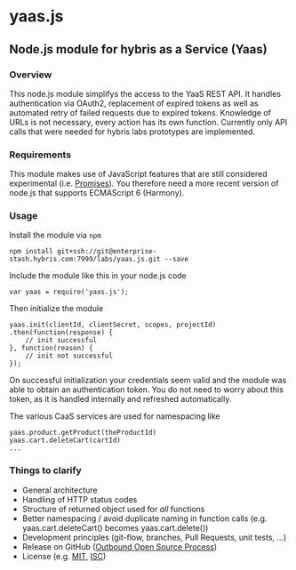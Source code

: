 # yaas.js
## Node.js module for hybris as a Service (Yaas)

### Overview
This node.js module simplifys the access to the YaaS REST API. It handles authentication via OAuth2, replacement of expired tokens as well as automated retry of failed requests due to expired tokens. Knowledge of URLs is not necessary, every action has its own function. Currently only API calls that were needed for hybris labs prototypes are implemented.

### Requirements
This module makes use of JavaScript features that are still considered experimental (i.e. [Promises](https://developer.mozilla.org/de/docs/Web/JavaScript/Reference/Global_Objects/Promise)). You therefore need a more recent version of node.js that supports ECMAScript 6 (Harmony).

### Usage
Install the module via `npm`

	npm install git+ssh://git@enterprise-stash.hybris.com:7999/labs/yaas.js.git --save

Include the module like this in your node.js code

	var yaas = require('yaas.js');

Then initialize the module

	yaas.init(clientId, clientSecret, scopes, projectId)
	.then(function(response) {
		// init successful
	}, function(reason) {
		// init not successful
	});

On successful initialization your credentials seem valid and the module was able to obtain an authentication token.
You do not need to worry about this token, as it is handled internally and refreshed automatically.

The various CaaS services are used for namespacing like

	yaas.product.getProduct(theProductId)
	yaas.cart.deleteCart(cartId)
	...

### Things to clarify
* General architecture
* Handling of HTTP status codes
* Structure of returned object used for *all* functions
* Better namespacing / avoid duplicate naming in function calls (e.g. yaas.cart.deleteCart() becomes yaas.cart.delete())
* Development principles (git-flow, branches, Pull Requests, unit tests, ...)
* Release on GitHub ([Outbound Open Source Process](https://jam4.sapjam.com/wiki/show/vb27mpl0YCRPfHD8rEs7fo?_lightbox=true))
* License (e.g. [MIT](http://choosealicense.com/licenses/mit/), [ISC](http://choosealicense.com/licenses/isc/))